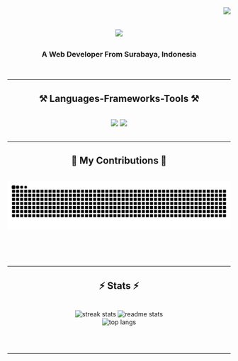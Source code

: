 <img align="right" src="https://visitor-badge.laobi.icu/badge?page_id=d4goat.d4goat" />

<h1 align="center">
    <img src="https://readme-typing-svg.herokuapp.com/?font=Poppins&size=35&center=true&vCenter=true&width=500&height=70&duration=3500&lines=Hi+There!+👋;+I'm+Achmadillah+Yusuf!;" />
</h1>

<h3 align="center">A Web Developer From Surabaya, Indonesia</h3>

<br/>
 <hr/>
 
<h2 align="center">⚒️ Languages-Frameworks-Tools ⚒️</h2>
<br/>
<div align="center">
    <img src="https://skillicons.dev/icons?i=react,vue,bootstrap,html,css,vscode,github,tailwind,git" />
    <img src="https://skillicons.dev/icons?i=nodejs,javascript,typescript" /><br>
</div>

<br/>
<hr/>

<div align="center">
  <h2>🐍 My Contributions 🐍</h2>
  <br>
  <img alt="snake eating my contributions" src="https://raw.githubusercontent.com/d4goat/d4goat/output/snake.svg" />
  
  <br/><br/><br/>
</div>

<hr/>

<h2 align="center">⚡ Stats ⚡</h2>
<br>
<div align=center>
  <img width=390 src="https://github-readme-streak-stats-salesp07.vercel.app/?user=d4goat&count_private=true&theme=react&border_radius=10" alt="streak stats"/>
  <img width=390 src="https://github-readme-stats-salesp07.vercel.app/api?username=d4goat&count_private=true&show_icons=true&theme=react&rank_icon=github&border_radius=10" alt="readme stats" />
  <br/>
  <img width=325 align="center" src="https://github-readme-stats-salesp07.vercel.app/api/top-langs/?username=d4goat&hide=HTML&langs_count=8&layout=compact&theme=react&border_radius=10&size_weight=0.5&count_weight=0.5&exclude_repo=github-readme-stats" alt="top langs" />
</div>

<br/><br/>

<hr/>

<br/>

<br/>
